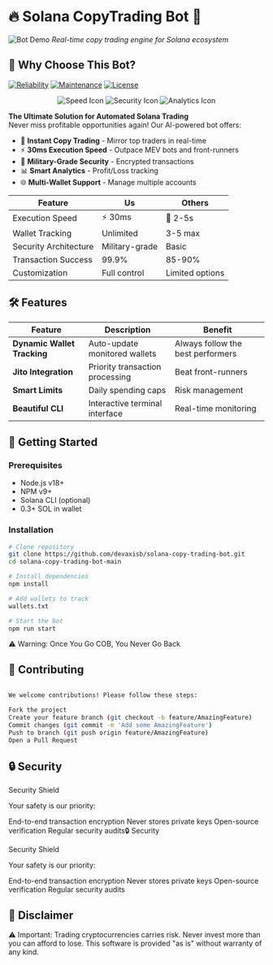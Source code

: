 # 🔥 Solana CopyTrading Bot 🚀

![Bot Demo](soon)
*Real-time copy trading engine for Solana ecosystem*

## 🌟 Why Choose This Bot?

[![Reliability](https://img.shields.io/badge/Reliability-99.99%25-brightgreen)](https://github.com/devaxisb/solana-copy-trading-bot)
[![Maintenance](https://img.shields.io/badge/Maintenance-Actively%20Developed-orange)](https://github.com/devaxisb/solana-copy-trading-bot)
[![License](https://img.shields.io/badge/License-MIT-blue)](https://github.com/devaxisb/solana-copy-trading-bot)

<div align="center">
  <img src="https://via.placeholder.com/100.png?text=⚡" alt="Speed Icon">
  <img src="https://via.placeholder.com/100.png?text=🛡️" alt="Security Icon">
  <img src="https://via.placeholder.com/100.png?text=📈" alt="Analytics Icon">
</div>

**The Ultimate Solution for Automated Solana Trading**  
Never miss profitable opportunities again! Our AI-powered bot offers:

- 🚨 **Instant Copy Trading** - Mirror top traders in real-time
- ⚡ **30ms Execution Speed** - Outpace MEV bots and front-runners
- 🔐 **Military-Grade Security** - Encrypted transactions
- 📊 **Smart Analytics** - Profit/Loss tracking
- 🌐 **Multi-Wallet Support** - Manage multiple accounts

| Feature               | Us               | Others          |
|-----------------------|------------------|-----------------|
| Execution Speed       | ⚡ 30ms          | 🐢 2-5s         |
| Wallet Tracking       | Unlimited        | 3-5 max         |
| Security Architecture | Military-grade   | Basic           |
| Transaction Success   | 99.9%            | 85-90%          |
| Customization         | Full control     | Limited options |

## 🛠 Features

| Feature | Description | Benefit |
|---------|-------------|---------|
| **Dynamic Wallet Tracking** | Auto-update monitored wallets | Always follow the best performers |
| **Jito Integration** | Priority transaction processing | Beat front-runners |
| **Smart Limits** | Daily spending caps | Risk management |
| **Beautiful CLI** | Interactive terminal interface | Real-time monitoring |

## 🚀 Getting Started

### Prerequisites
- Node.js v18+
- NPM v9+
- Solana CLI (optional)
- 0.3+ SOL in wallet

### Installation
```bash
# Clone repository
git clone https://github.com/devaxisb/solana-copy-trading-bot.git
cd solana-copy-trading-bot-main

# Install dependencies
npm install

# Add wallets to track
wallets.txt

# Start the bot
npm run start

```

⚠️ Warning: Once You Go COB, You Never Go Back

## 🤝 Contributing
```bash

We welcome contributions! Please follow these steps:

Fork the project
Create your feature branch (git checkout -b feature/AmazingFeature)
Commit changes (git commit -m 'Add some AmazingFeature')
Push to branch (git push origin feature/AmazingFeature)
Open a Pull Request
```

## 🔒 Security

Security Shield

Your safety is our priority:

End-to-end transaction encryption
Never stores private keys
Open-source verification
Regular security audits🔒 Security

Security Shield

Your safety is our priority:

End-to-end transaction encryption
Never stores private keys
Open-source verification
Regular security audits

## 📜 Disclaimer

⚠️ Important: Trading cryptocurrencies carries risk. Never invest more than you can afford to lose. This software is provided "as is" without warranty of any kind.
